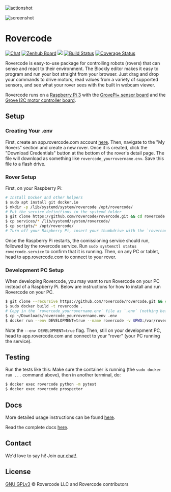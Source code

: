 ![actionshot](https://media.giphy.com/media/JRaXUIxBXgXU2ap3LI/giphy.gif)

![screenshot](https://i.imgur.com/oaX89pOg.png)

# Rovercode

[![Chat](https://img.shields.io/badge/chat-developer-brightgreen.svg?style=flat)](https://rovercode.zulipchat.com)
[![Zenhub Board](https://img.shields.io/badge/board-zenhub-purple.svg?style=flat)](https://app.zenhub.com/workspaces/rovercode-development-5c7e819df524621425116d03/boards)
[![](https://images.microbadger.com/badges/image/cabarnes/rovercode.svg)](https://microbadger.com/images/cabarnes/rovercode)
[![Build Status](https://travis-ci.org/rovercode/rovercode.svg?branch=development)](https://travis-ci.org/rovercode/rovercode)
[![Coverage Status](https://coveralls.io/repos/github/rovercode/rovercode/badge.svg)](https://coveralls.io/github/rovercode/rovercode)

Rovercode is easy-to-use package for controlling robots (rovers) that can sense and react to their environment. The Blockly editor makes it easy to program and run your bot straight from your browser. Just drag and drop your commands to drive motors, read values from a variety of supported sensors, and see what your rover sees with the built in webcam viewer.

Rovercode runs on a [Raspberry Pi 3](https://www.raspberrypi.org/products/raspberry-pi-3-model-b-plus/) with the [GrovePi+ sensor board](https://www.seeedstudio.com/GrovePi-p-2241.html) and the [Grove I2C motor controller board](https://www.seeedstudio.com/Grove-I2C-Motor-Driver-p-907.html).

## Setup

### Creating Your .env
First, create an app.rovercode.com account [here](https://app.rovercode.com/accounts/login).
Then, navigate to the "My Rovers" section and create a new rover.
Once it is created, click the "Download Credentials" button at the bottom of the rover's detail page.
The file will download as something like `rovercode_yourrovername.env`.
Save this file to a flash drive.

### Rover Setup
First, on your Raspberry Pi:
```bash
# Install Docker and other helpers
$ sudo apt install git docker.io
$ mkdir -p /lib/systemd/system/rovercode /opt/rovercode/
# Put the service definitions in the systemd folder
$ git clone https://github.com/rovercode/rovercode.git && cd rovercode
$ cp services/* /lib/systemd/system/rovercode/
$ cp scripts/* /opt/rovercode/
# Turn off your Raspberry Pi, insert your thumbdrive with the `rovercode_yourrovername.env` file, and turn the Raspberry Pi back on.
```
Once the Raspberry Pi restarts, the comissioning service should run, followed by the rovercode service.
Run `sudo systemctl status rovercode.service` to confirm that it is running.
Then, on any PC or tablet, head to app.rovercode.com to connect to your rover.

### Development PC Setup
When developing Rovercode, you may want to run Rovercode on your PC instead of a Raspberry Pi.
Below are instructions for how to install and run Rovercode on your PC.

```bash
$ git clone --recursive https://github.com/rovercode/rovercode.git && cd rovercode
$ sudo docker build -t rovercode .
# Copy in the `rovercode_yourrovername.env` file as `.env` (nothing before the dot)
$ cp ~/Downloads/rovercode_yourrovername.env .env
$ docker run --env DEVELOPMENT=true --name rovercode -v $PWD:/var/rovercode rovercode
```
Note the `--env DEVELOPMENT=true` flag.
Then, still on your development PC, head to app.rovercode.com and connect to your "rover" (your PC running the service).

## Testing
Run the tests like this:
Make sure the container is running (the `sudo docker run ...` command above), then in another terminal, do:
```bash
$ docker exec rovercode python -m pytest
$ docker exec rovercode prospector

```

## Docs
More detailed usage instructions can be found [here](https://contributor-docs.rovercode.com/rovercode/development/index.html).

Read the complete docs [here](https://contributor-docs.rovercode.com).

## Contact

We'd love to say hi! Join [our chat!](https://rovercode.zulipchat.com).

## License
[GNU GPLv3](license) © Rovercode LLC and Rovercode contributors
